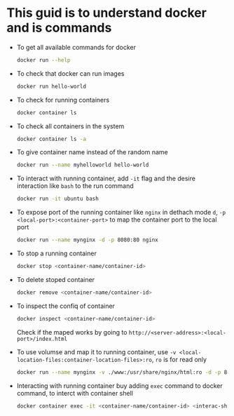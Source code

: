 # This guid is to understand docker and is commands

- To get all available commands for docker

    ```bash
    docker run --help
    ```

- To check that docker can run images

    ```bash
    docker run hello-world
    ```

- To check for running containers

    ```bash
    docker container ls
    ```

- To check all containers in the system

    ```bash
    docker container ls -a
    ```

- To give container name instead of the random name

    ```bash
    docker run --name myhelloworld hello-world
    ```

- To interact with running container, add `-it` flag and the desire interaction like `bash` to the run command

    ```bash
    docker run -it ubuntu bash
    ```

- To expose port of the running container like `nginx` in dethach mode `d`, `-p <local-port>:<container-port>` to map the container port to the local port

    ```bash
    docker run --name mynginx -d -p 8080:80 nginx
    ```

- To stop a running container

    ```bash
    docker stop <container-name/container-id>
    ```

- To delete stoped container

    ```bash
    docker remove <container-name/container-id>
    ```

- To inspect the confiq of container

    ```bash
    docker inspect <container-name/container-id>
    ```

    Check if the maped works by going to `http://<server-address>:<local-port>/index.html`

- To use volumse and map it to running container, use `-v <local-location-files:container-location-files>:ro`, `ro` is for read only

    ```bash
    docker run --name mynginx -v ./www:/usr/share/nginx/html:ro -d -p 8080:80 nginx
    ```

- Interacting with running container buy adding `exec` command to docker command, to interct with container shell

    ```bash
    docker container exec -it <container-name/container-id> <interac-shell>
    ```
